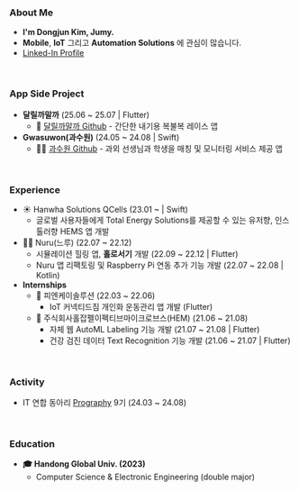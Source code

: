 ### About Me
- **I'm Dongjun Kim, Jumy.**
- **Mobile**, **IoT** 그리고 **Automation Solutions** 에 관심이 많습니다.
- [Linked-In Profile](https://www.linkedin.com/in/dongjun-kim-ab3a79255/)
<br>

### App Side Project
- **달릴까말까** (25.06 ~ 25.07 | Flutter)
  - 🐴 [달릴까말까 Github](https://github.com/APPisode-Dev/run-or-not) - 간단한 내기용 복불복 레이스 앱
- **Gwasuwon(과수원)** (24.05 ~ 24.08 | Swift)
  - 🧑‍🏫 [과수원 Github](https://github.com/prography-team8/gwasuwon-ios) - 과외 선생님과 학생을 매칭 및 모니터링 서비스 제공 앱
<br>

### Experience
- ☀️ Hanwha Solutions QCells (23.01 ~  | Swift)
  - 글로벌 사용자들에게 Total Energy Solutions를 제공할 수 있는 유저향, 인스톨러향 HEMS 앱 개발
- 🧑‍🌾 Nuru(느루) (22.07 ~ 22.12)
  - 시뮬레이션 힐링 앱, **홀로서기** 개발 (22.09 ~ 22.12 | Flutter)
  - Nuru 앱 리팩토링 및 Raspberry Pi 연동 추가 기능 개발 (22.07 ~ 22.08 | Kotlin)
- **Internships**
  - 💪 피엔케이솔루션 (22.03 ~ 22.06)
    - IoT 커넥티드짐 개인화 운동관리 앱 개발 (Flutter)
  - 🦠 주식회사홀잡펠이펙티브마이크로브스(HEM) (21.06 ~ 21.08)
    - 자체 웹 AutoML Labeling 기능 개발 (21.07 ~ 21.08 | Flutter)
    - 건강 검진 데이터 Text Recognition 기능 개발 (21.06 ~ 21.07 | Flutter)
<br>

### Activity
- IT 연합 동아리 [Prography](https://prography.org/) 9기 (24.03 ~ 24.08)  
<br>

### Education
- **🎓 Handong Global Univ. (2023)**
  - Computer Science & Electronic Engineering (double major)
<br>
